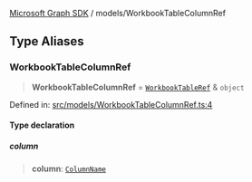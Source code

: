 [Microsoft Graph SDK](../README.md) / models/WorkbookTableColumnRef

## Type Aliases

### WorkbookTableColumnRef

> **WorkbookTableColumnRef** = [`WorkbookTableRef`](WorkbookTableRef.md#workbooktableref) & `object`

Defined in: [src/models/WorkbookTableColumnRef.ts:4](https://github.com/Future-Secure-AI/microsoft-graph/blob/main/src/models/WorkbookTableColumnRef.ts#L4)

#### Type declaration

##### column

> **column**: [`ColumnName`](../ColumnName.md#columnname)
